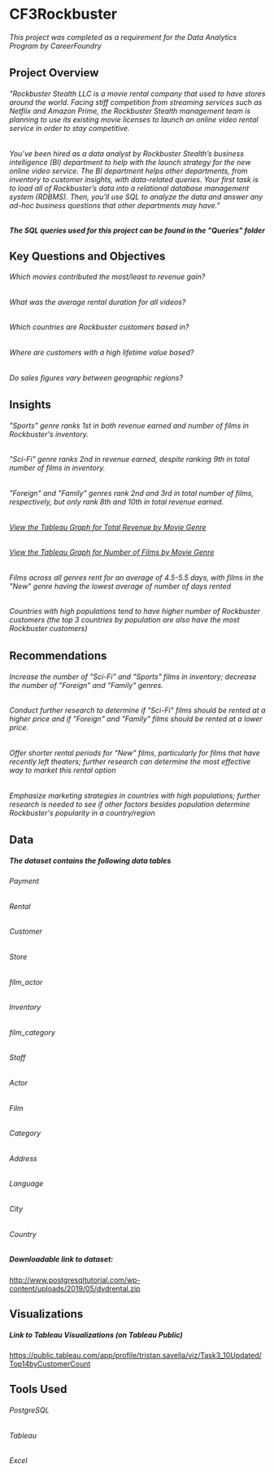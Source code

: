 # CF3Rockbuster
###### This project was completed as a requirement for the Data Analytics Program by CareerFoundry
## Project Overview
###### "Rockbuster Stealth LLC is a movie rental company that used to have stores around the world. Facing stiff competition from streaming services such as Netflix and Amazon Prime, the Rockbuster Stealth management team is planning to use its existing movie licenses to launch an online video rental service in order to stay competitive.
###### You’ve been hired as a data analyst by Rockbuster Stealth’s business intelligence (BI) department to help with the launch strategy for the new online video service. The BI department helps other departments, from inventory to customer insights, with data-related queries. Your first task is to load all of Rockbuster’s data into a relational database management system (RDBMS). Then, you’ll use SQL to analyze the data and answer any ad-hoc business questions that other departments may have."

##### The SQL queries used for this project can be found in the "Queries" folder

## Key Questions and Objectives
###### Which movies contributed the most/least to revenue gain?
###### What was the average rental duration for all videos?
###### Which countries are Rockbuster customers based in?
###### Where are customers with a high lifetime value based?
###### Do sales figures vary between geographic regions?

## Insights

###### "Sports" genre ranks 1st in both revenue earned and number of films in Rockbuster's inventory.
###### "Sci-Fi" genre ranks 2nd in revenue earned, despite ranking 9th in total number of films in inventory.
###### "Foreign" and "Family" genres rank 2nd and 3rd in total number of films, respectively, but only rank 8th and 10th in total revenue earned.

###### [View the Tableau Graph for Total Revenue by Movie Genre](https://public.tableau.com/views/Task3_10Updated/TotalRevenuebyMovieGenre?:language=en-US&:sid=&:redirect=auth&:display_count=n&:origin=viz_share_link)
###### [View the Tableau Graph for Number of Films by Movie Genre](https://public.tableau.com/views/Task3_10Updated/No_ofFilmsperGenre?:language=en-US&:sid=&:redirect=auth&:display_count=n&:origin=viz_share_link)

###### Films across all genres rent for an average of 4.5-5.5 days, with films in the "New" genre having the lowest average of number of days rented
###### Countries with high populations tend to have higher number of Rockbuster customers (the top 3 countries by population are also have the most Rockbuster customers)

## Recommendations
###### Increase the number of "Sci-Fi" and "Sports" films in inventory; decrease the number of "Foreign" and "Family" genres.
###### Conduct further research to determine if "Sci-Fi" films should be rented at a higher price and if "Foreign" and "Family" films should be rented at a lower price.
###### Offer shorter rental periods for "New" films, particularly for films that have recently left theaters; further research can determine the most effective way to market this rental option
###### Emphasize marketing strategies in countries with high populations; further research is needed to see if other factors besides population determine Rockbuster's popularity in a country/region

## Data
##### The dataset contains the following data tables
###### Payment
###### Rental
###### Customer
###### Store
###### film_actor
###### Inventory
###### film_category
###### Staff
###### Actor
###### Film
###### Category
###### Address
###### Language
###### City
###### Country
##### Downloadable link to dataset:
http://www.postgresqltutorial.com/wp-content/uploads/2019/05/dvdrental.zip

## Visualizations
##### Link to Tableau Visualizations (on Tableau Public)
https://public.tableau.com/app/profile/tristan.savella/viz/Task3_10Updated/Top14byCustomerCount

## Tools Used
###### PostgreSQL
###### Tableau
###### Excel
